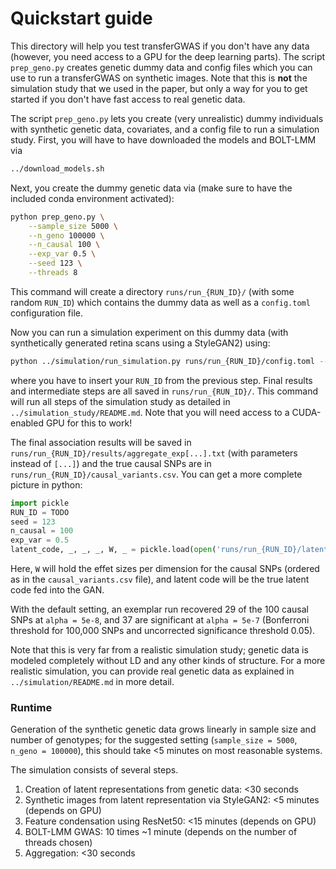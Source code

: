 # Quickstart guide


This directory will help you test transferGWAS if you don't have any data (however, you need access to a GPU for the deep learning parts). The script `prep_geno.py` creates genetic dummy data and config files which you can use to run a transferGWAS on synthetic images. Note that this is **not** the simulation study that we used in the paper, but only a way for you to get started if you don't have fast access to real genetic data.

The script `prep_geno.py` lets you create (very unrealistic) dummy individuals with synthetic genetic data, covariates, and a config file to run a simulation study.
First, you will have to have downloaded the models and BOLT-LMM via

```bash
../download_models.sh
```
 
Next, you create the dummy genetic data via (make sure to have the included conda environment activated):
```bash
python prep_geno.py \
    --sample_size 5000 \
    --n_geno 100000 \
    --n_causal 100 \
    --exp_var 0.5 \
    --seed 123 \
    --threads 8
```
This command will create a directory `runs/run_{RUN_ID}/` (with some random `RUN_ID`) which contains the dummy data as well as a `config.toml` configuration file.

Now you can run a simulation experiment on this dummy data (with synthetically generated retina scans using a StyleGAN2) using:
```bash
python ../simulation/run_simulation.py runs/run_{RUN_ID}/config.toml --stages 1 2 3 4 5 --verbose
```
where you have to insert your `RUN_ID` from the previous step.
Final results and intermediate steps are all saved in `runs/run_{RUN_ID}/`.
This command will run all steps of the simulation study as detailed in `../simulation_study/README.md`. Note that you will need access to a CUDA-enabled GPU for this to work!

The final association results will be saved in `runs/run_{RUN_ID}/results/aggregate_exp[...].txt` (with parameters instead of `[...]`) and the true causal SNPs are in `runs/run_{RUN_ID}/causal_variants.csv`. You can get a more complete picture in python:
```python
import pickle
RUN_ID = TODO
seed = 123
n_causal = 100
exp_var = 0.5
latent_code, _, _, _, W, _ = pickle.load(open('runs/run_{RUN_ID}/latent/exp_var{exp_var}_nc{n_causal}_seed{seed}.pkl', 'rb'))
```
Here, `W` will hold the effet sizes per dimension for the causal SNPs (ordered as in the `causal_variants.csv` file), and latent code will be the true latent code fed into the GAN.

With the default setting, an exemplar run recovered 29 of the 100 causal SNPs at `alpha = 5e-8`, and 37 are significant at `alpha = 5e-7` (Bonferroni threshold for 100,000 SNPs and uncorrected significance threshold 0.05).


Note that this is very far from a realistic simulation study; genetic data is modeled completely without LD and any other kinds of structure.
For a more realistic simulation, you can provide real genetic data as explained in `../simulation/README.md` in more detail.


### Runtime

Generation of the synthetic genetic data grows linearly in sample size and number of genotypes; for the suggested setting (`sample_size = 5000`, `n_geno = 100000`), this should take <5 minutes on most reasonable systems.

The simulation consists of several steps.
1. Creation of latent representations from genetic data: <30 seconds
2. Synthetic images from latent representation via StyleGAN2: <5 minutes (depends on GPU)
3. Feature condensation using ResNet50: <15 minutes (depends on GPU)
4. BOLT-LMM GWAS: 10 times ~1 minute (depends on the number of threads chosen)
5. Aggregation: <30 seconds


